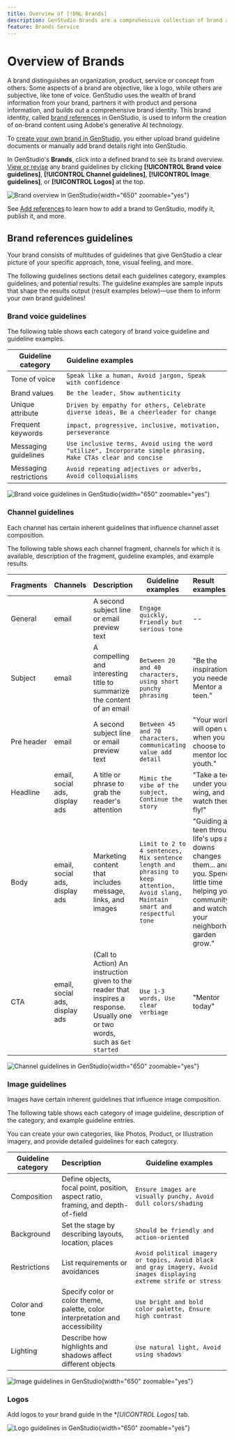 ```yaml
---
title: Overview of [!DNL Brands]
description: GenStudio Brands are a comprehensive collection of brand assets—marketing copy, imagery, experiences, and more—to inform the creation of brand-aligned content in GenStudio.
feature: Brands Service
---
```


# Overview of Brands

A brand distinguishes an organization, product, service or concept from others. Some aspects of a brand are objective, like a logo, while others are subjective, like tone of voice. GenStudio uses the wealth of brand information from your brand, partners it with product and persona information, and builds out a comprehensive brand identity. This brand identity, called [brand references](overview.md) in GenStudio, is used to inform the creation of on-brand content using Adobe's generative AI technology.
<!-- GenStudio builds on a hierarchy of brand libraries that can inherit from another brand library, adding to or overriding aspects of it. For example, a campaign for a product can inherit the general brand guidelines for the product, while also adding campaign-specific context. The following example illustrates this brand hierarchy: -->

To [create your own brand in GenStudio](add-references.md#add-brands), you either upload brand guideline documents or manually add brand details right into GenStudio.

In GenStudio's **Brands**, click into a defined brand to see its brand overview. [View or revise](add-references.md#manage-brands) any brand guidelines by clicking **[!UICONTROL Brand voice guidelines]**, **[!UICONTROL Channel guidelines]**, **[!UICONTROL Image guidelines]**, or **[!UICONTROL Logos]** at the top.

![Brand overview in GenStudio](/help/assets/brand-overview-home.png){width="650" zoomable="yes"}

See [Add references](add-references.md) to learn how to add a brand to GenStudio, modify it, publish it, and more.

## Brand references guidelines

Your brand consists of multitudes of guidelines that give GenStudio a clear picture of your specific approach, tone, visual feeling, and more.

The following guidelines sections detail each guidelines category, examples guidelines, and potential results. The guideline examples are sample inputs that shape the results output (result examples below)—use them to inform your own brand guidelines!

### Brand voice guidelines

The following table shows each category of brand voice guideline and guideline examples.

| Guideline category | Guideline examples |
| ------------------| :---------- |
| Tone of voice       | `Speak like a human, Avoid jargon, Speak with confidence` |
| Brand values        | `Be the leader, Show authenticity` |
| Unique attribute    | `Driven by empathy for others, Celebrate diverse ideas, Be a cheerleader for change` |
| Frequent keywords   | `impact, progressive, inclusive, motivation, perseverance` |
| Messaging guidelines | `Use inclusive terms, Avoid using the word "utilize", Incorporate simple phrasing, Make CTAs clear and concise` |
| Messaging restrictions | `Avoid repeating adjectives or adverbs, Avoid colloquialisms` |

![Brand voice guidelines in GenStudio](/help/assets/brand-voice-guidelines.png){width="650" zoomable="yes"}

### Channel guidelines

Each channel has certain inherent guidelines that influence channel asset composition.

The following table shows each channel fragment, channels for which it is available, description of the fragment, guideline examples, and example results.

| Fragments | Channels | Description | Guideline examples | Result examples |
| ------------------| --------- | --------- | -------- | :---------- |
| General        | email | A second subject line or email preview text | `Engage quickly, Friendly but serious tone` | -- |
| Subject           | email | A compelling and interesting title to summarize the content of an email | `Between 20 and 40 characters, using short punchy phrasing` | "Be the inspiration you needed. Mentor a teen." |
| Pre header        | email | A second subject line or email preview text |  `Between 45 and 70 characters, communicating value add detail` | "Your world will open up when you choose to mentor local youth." |
| Headline          | email, social ads, display ads | A title or phrase to grab the reader's attention | `Mimic the vibe of the subject, Continue the story` | "Take a teen under your wing, and watch them fly!" |
| Body              | email, social ads, display ads | Marketing content that includes message, links, and images | `Limit to 2 to 4 sentences, Mix sentence length and phrasing to keep attention, Avoid slang, Maintain smart and respectful tone` | "Guiding a teen through life's ups and downs changes them... and you. Spend a little time helping your community and watch your neighborhood garden grow." |
| CTA               | email, social ads, display ads | (Call to Action) An instruction given to the reader that inspires a response. Usually one or two words, such as `Get started` | `Use 1-3 words, Use clear verbiage` | "Mentor today" |

![Channel guidelines in GenStudio](/help/assets/channel-guidelines.png){width="650" zoomable="yes"}

### Image guidelines

Images have certain inherent guidelines that influence image composition.

The following table shows each category of image guideline, description of the category, and example guideline entries.

You can create your own categories, like Photos, Product, or Illustration imagery, and provide detailed guidelines for each category.

| Guideline category    | Description | Guideline examples |
| ------------------ | :---------- | -------- |
|Composition    | Define objects, focal point, position, aspect ratio, framing, and depth-of-field | `Ensure images are visually punchy, Avoid dull colors/shading` |
| Background     | Set the stage by describing layouts, location, places | `Should be friendly and action-oriented` |
| Restrictions   | List requirements or avoidances | `Avoid political imagery or topics, Avoid black and gray imagery, Avoid images displaying extreme strife or stress` |
| Color and tone | Specify color or color theme, palette, color interpretation and accessibility | `Use bright and bold color palette, Ensure high contrast` |
| Lighting   | Describe how highlights and shadows affect different objects| `Use natural light, Avoid using shadows` |

![Image guidelines in GenStudio](/help/assets/image-guidelines.png){width="650" zoomable="yes"}

### Logos

Add logos to your brand guide in the **[UICONTROL Logos]* tab.

![Logo guidelines in GenStudio](/help/assets/logos.png){width="650" zoomable="yes"}
